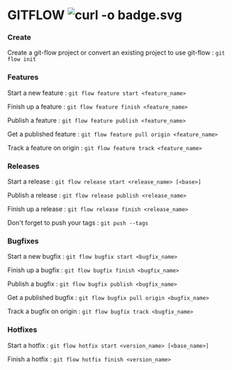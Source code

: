 # GITFLOW ![curl -o badge.svg](https://img.shields.io/badge/GITflow%20%20-black?style=for-the-badge&logo=git)  
### Create
Create a git-flow project or convert an existing project to use git-flow :  ```git flow init```

### Features
Start a new feature : 
```git flow feature start <feature_name>```  

Finish up a feature : 
```git flow feature finish <feature_name>```  

Publish a feature : 
```git flow feature publish <feature_name>```  

Get a published feature : 
```git flow feature pull origin <feature_name>```  

Track a feature on origin : 
```git flow feature track <feature_name>```  

### Releases
Start a release : 
```git flow release start <release_name> [<base>]```  

Publish a release : 
```git flow release publish <release_name>```  

Finish up a release : 
```git flow release finish <release_name>```  

Don't forget to push your tags : 
```git push --tags```  

### Bugfixes
Start a new bugfix : 
```git flow bugfix start <bugfix_name>```  

Finish up a bugfix : 
```git flow bugfix finish <bugfix_name>```  

Publish a bugfix : 
```git flow bugfix publish <bugfix_name>```  

Get a published bugfix : 
```git flow bugfix pull origin <bugfix_name>```  

Track a bugfix on origin : 
```git flow bugfix track <bugfix_name>```  

### Hotfixes
Start a hotfix : 
```git flow hotfix start <version_name> [<base_name>]```  

Finish a hotfix : 
```git flow hotfix finish <version_name>```
